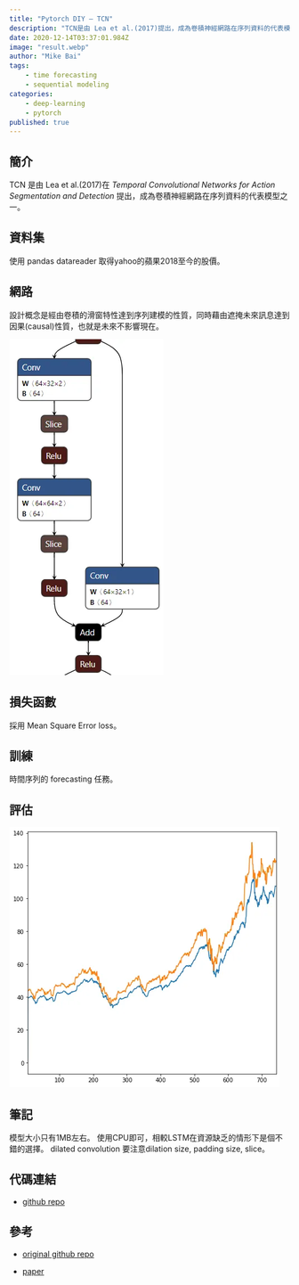 ```yaml
---
title: "Pytorch DIY — TCN"
description: "TCN是由 Lea et al.(2017)提出，成為卷積神經網路在序列資料的代表模型之一。設計概念是經由卷積的滑窗特性達到序列建模的性質，同時藉由遮掩未來訊息達到因果(causal)性質，也就是未來不影響現在。"
date: 2020-12-14T03:37:01.984Z
image: "result.webp"
author: "Mike Bai"
tags:
    - time forecasting
    - sequential modeling
categories:
    - deep-learning
    - pytorch
published: true
---
```


## 簡介

TCN 是由 Lea et al.(2017)在 *Temporal Convolutional Networks for Action Segmentation and Detection* 提出，成為卷積神經網路在序列資料的代表模型之一。

## 資料集

使用 pandas datareader 取得yahoo的蘋果2018至今的股價。

## 網路

設計概念是經由卷積的滑窗特性達到序列建模的性質，同時藉由遮掩未來訊息達到因果(causal)性質，也就是未來不影響現在。

![網路](network.webp)

## 損失函數

採用 Mean Square Error loss。

## 訓練

時間序列的 forecasting 任務。

## 評估

![橘色是真實資料，藍色是預測值](result.webp)

## 筆記

模型大小只有1MB左右。
使用CPU即可，相較LSTM在資源缺乏的情形下是個不錯的選擇。
dilated convolution 要注意dilation size, padding size, slice。

## 代碼連結

* [github repo](https://github.com/gitE0Z9/classical-network-series)

## 參考

* [original github repo](https://github.com/locuslab/TCN)

* [paper](https://arxiv.org/abs/1611.05267)
